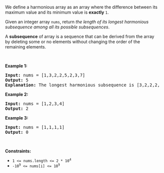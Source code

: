 We define a harmonious array as an array where the difference between its maximum value and its minimum value is __exactly__ `` 1 ``.

Given an integer array `` nums ``, return _the length of its longest harmonious subsequence among all its possible subsequences_.

A __subsequence__ of array is a sequence that can be derived from the array by deleting some or no elements without changing the order of the remaining elements.

&nbsp;

__Example 1:__

<pre>
<strong>Input:</strong> nums = [1,3,2,2,5,2,3,7]
<strong>Output:</strong> 5
<strong>Explanation:</strong> The longest harmonious subsequence is [3,2,2,2,3].
</pre>

__Example 2:__

<pre>
<strong>Input:</strong> nums = [1,2,3,4]
<strong>Output:</strong> 2
</pre>

__Example 3:__

<pre>
<strong>Input:</strong> nums = [1,1,1,1]
<strong>Output:</strong> 0
</pre>

&nbsp;

__Constraints:__

*   <code>1 &lt;= nums.length &lt;= 2 * 10<sup>4</sup></code>
*   <code>-10<sup>9</sup> &lt;= nums[i] &lt;= 10<sup>9</sup></code>